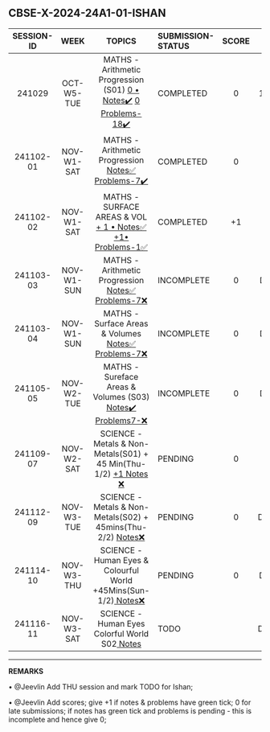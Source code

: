 ## CBSE-X-2024-24A1-01-ISHAN

| **SESSION-ID** |  **WEEK**    |      **TOPICS**       | **SUBMISSION-STATUS**               | **SCORE**  | **REMARKS** |
|:--------------:|:------------:|:--------------------:|:------------------------------------|:----------:|:----------:|
| 241029       | OCT-W5-TUE   | MATHS - Arithmetic Progression (S01) [ 0 • Notes✔️]() [ 0 Problems-18✔️](01-ishan/241029-PROBLEMS-ishan.pdf)   | COMPLETED  | 0 | Deadline:09:15 AM Sat 2 Nov • New Deadline: 11:59 PM Sat 2 Nov • Late Submission Sat02Nov1143PM |
| 241102-01       | NOV-W1-SAT   | MATHS - Arithmetic Progression  [Notes✅]() [Problems-7✔️]()   | COMPLETED  | 0 | Deadline: 9:15 AM Sun 3 Nov • Problems submission sun3nov425pm |
| 241102-02       | NOV-W1-SAT   | MATHS - SURFACE AREAS & VOL  [ + 1 • Notes✅](01-ishan/241102-NOTES-ishan.pdf) [ +1• Problems-1✅](01-ishan/241102-PROBLEMS-ishan.pdf)   | COMPLETED  | +1 | Deadline: 9:15 AM Sun 3 Nov • Submission: Sat02Nov1034PM |
| 241103-03       | NOV-W1-SUN   | MATHS - Arithmetic Progression [Notes✅](01-ishan/241103-03-NOTES.pdf) [Problems-7❌]()   | INCOMPLETE| 0  | Deadline: Tue5Nov615PM |
| 241103-04       | NOV-W1-SUN   | MATHS - Surface Areas & Volumes [Notes✅](01-ishan/241103-04-NOTES.pdf) [Problems-7❌]()   | INCOMPLETE| 0 | Deadline: Tue5Nov615PM |
| 241105-05       | NOV-W2-TUE   | MATHS - Sureface Areas & Volumes (S03) [Notes✔️]() [Problems7-❌]()   | INCOMPLETE| 0 | Deadline: Tue9Nov615PM | |
| 241109-07       | NOV-W2-SAT   | SCIENCE - Metals & Non-Metals(S01) + 45 Min(Thu-1/2) [+1 Notes ❌]()    | PENDING | 0  | Deadline: Tue12Nov615PM |  |
| 241112-09       | NOV-W3-TUE   | SCIENCE - Metals & Non-Metals(S02) + 45mins(Thu-2/2) [ Notes❌]() | PENDING | 0 | Deadline:Thu14Nov630PM |  |
 241114-10       | NOV-W3-THU   |  SCIENCE - Human Eyes & Colourful World +45Mins(Sun-1/2)[ Notes❌]()  |  PENDING  | 0 |Deadline:Sat16Nov600PM|
 | 241116-11       | NOV-W3-SAT   |  SCIENCE - Human Eyes Colorful World S02[ Notes]()  | TODO| | Deadline:Sun17Nov600PM |
-------------------------

**REMARKS**

• @Jeevlin Add THU session and mark TODO for Ishan;

• @Jeevlin Add scores; give +1 if notes & problems have green tick; 0 for late submissions; if notes has green tick and problems is pending - this is incomplete and hence give 0; 

